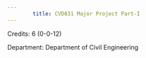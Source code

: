 ```yaml
---
        title: CVD831 Major Project Part-I
---
```

Credits: 6 (0-0-12)

Department: Department of Civil Engineering

